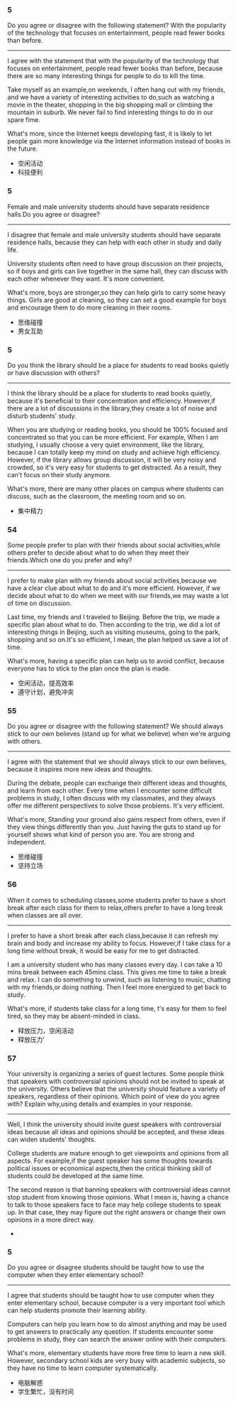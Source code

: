 ### 5

Do you agree or disagree with the following statement? With the popularity of the technology that focuses on entertainment, people read fewer books than before.

---

I agree with the statement that with the popularity of the technology that focuses on entertainment, people read fewer books than before, because there are so many interesting things for people to do to kill the time.

Take myself as an example,on weekends, I often hang out with my friends, and we have a variety of interesting activities to do,such as watching a movie in the theater, shopping in the big shopping mall or climbing the mountain in suburb. We never fail to find interesting things to do in our spare fime.

What's more, since the Internet keeps developing fast, it is likely to let people gain more knowledge via the Internet information instead of books in the future.

- 空闲活动
- 科技便利

### 5

Female and male university students should have separate residence halls.Do you agree or disagree?

---

I disagree that female and male university students should have separate residence halls, because they can help with each other in study and daily life.

University students often need to have group discussion on their projects, so if boys and girls can live together in the same hall, they can discuss with each other whenever they want. It's more convenient.

What's more, boys are stronger,so they can help girls to carry some heavy things. Girls are good at cleaning, so they can set a good example for boys and encourage them to do more cleaning in their rooms.

- 思维碰撞
- 男女互助

### 5

Do you think the library should be a place for students to read books quietly or have discussion with others?

---

I think the library should be a place for students to read books quietly, because it's beneficial to their concentration and efficiency. However,if there are a lot of discussions in the library,they create a lot of noise and disturb students' study.

When you are studying or reading books, you should be 100% focused and concentrated so that you can be more efficient. For example, When I am studying, I usually choose a very quiet environment, like the library, because I can totally keep my mind on study and achieve high efficiency. However, if the library allows group discussion, it will be very noisy and crowded, so it's very easy for students to get distracted. As a result, they can't focus on their study anymore.

What's more, there are many other places on campus where students can discuss, such as the classroom, the meeting room and so on.

- 集中精力

### 54

Some people prefer to plan with their friends about social activities,while others prefer to decide about what to do when they meet their friends.Which one do you prefer and why?

---

I prefer to make plan with my friends about social activities,because we have a clear clue about what to do and it's more efficient. However, if we decide about what to do when we meet with our friends,we may waste a lot of time on discussion.

Last time, my friends and I traveled to Beijing. Before the trip, we made a specific plan about what to do. Then according to the trip, we did a lot of interesting things in Beijing, such as visiting museums, going to the park, shopping and so on.It's so efficient, I mean, the plan helped us save a lot of time.

What's more, having a specific plan can help us to avoid conflict, because everyone has to stick to the plan once the plan is made.

- 空闲活动，提高效率
- 遵守计划，避免冲突

### 55

Do you agree or disagree with the following statement? We should always stick to our own believes (stand up for what we believe) when we're arguing with others.

---

I agree with the statement that we should always stick to our own believes, because it inspires more new ideas and thoughts.

During the debate, people can exchange their different ideas and thoughts, and learn from each other. Every time when I encounter some difficult problems in study, I often discuss with my classmates, and they always offer me different perspectives to solve those problems. It's very efficient.

What's more, Standing your ground also gains respect from others, even if they view things differently than you. Just having the guts to stand up for yourself shows what kind of person you are. You are strong and independent.

- 思维碰撞
- 坚持立场

### 56

When it comes to scheduling classes,some students prefer to have a short break after each class for them to relax,others prefer to have a long break when classes are all over.

---

I prefer to have a short break after each class,because it can refresh my brain and body and increase my ability to focus. However,if I take class for a long time without break, it would be easy for me to get distracted.

I am a university student who has many classes every day. I can take a 10 mins break between each 45mins class. This gives me time to take a break and relax. I can do something to unwind, such as listening to music, chatting with my friends,or doing nothing. Then I feel more energized to get back to study.

What's more, if students take class for a long time, t's easy for them to feel tired, so they may be absent-minded in class.

- 释放压力，空闲活动
- 释放压力'

### 57

Your university is organizing a series of guest lectures. Some people think that speakers with controversial opinions should not be invited to speak at the university. Others believe that the university should feature a variety of speakers, regardless of their opinions. Which point of view do you agree with? Explain why,using details and examples in your response.

---

Well, I think the university should invite guest speakers with controversial ideas because all ideas and opinions should be accepted, and these ideas can widen students' thoughts.

College students are mature enough to get viewpoints and opinions from all aspects. For example,if the guest speaker has some thoughts towards political issues or economical aspects,then the critical thinking skill of students could be developed at the same time.

The second reason is that banning speakers with controversial ideas cannot stop student from knowing those opinions. What I mean is, having a chance to talk to those speakers face to face may help college students to speak up. In that case, they may figure out the right answers or change their own opinions in a more direct way.

-

### 5

Do you agree or disagree students should be taught how to use the computer when they enter elementary school?

---

I agree that students should be taught how to use computer when they enter elementary school, because computer is a very important tool which can help students promote their learning ability.

Computers can help you learn how to do almost anything and may be used to get answers to practically any question. If students encounter some problems in study, they can search the answer online with their computers.

What's more, elementary students have more free time to learn a new skill. However, secondary school kids are very busy with academic subjects, so they have no time to learn computer systematically.

- 电脑解惑
- 学生繁忙，没有时间
